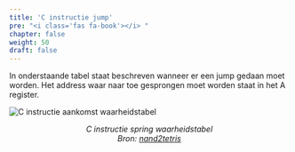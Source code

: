 ```yaml
---
title: 'C instructie jump'
pre: "<i class='fas fa-book'></i> "
chapter: false
weight: 50
draft: false
---
```


In onderstaande tabel staat beschreven wanneer er een jump gedaan moet worden. Het address waar naar toe gesprongen moet worden staat in het A register.

![C instructie aankomst waarheidstabel ](/images/C_instruction_jmp.png)
<div class="image_courtesy">
  C instructie spring waarheidstabel </br>
  Bron: 
   <a href="https://b1391bd6-da3d-477d-8c01-38cdf774495a.filesusr.com/ugd/44046b_b2cad2eea33847869b86c541683551a7.pdf" target="_blank">nand2tetris</a>
</div>

<style>
  div.image_courtesy {
    text-align: center;
    font-size: 100%;
    font-style: italic;
  }
</style>